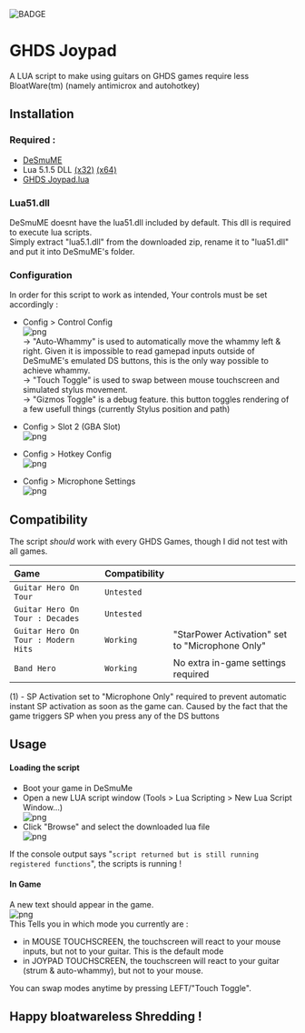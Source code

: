 ![BADGE](https://img.shields.io/badge/Version-R_1.0.0-green)
# GHDS Joypad

A LUA script to make using guitars on GHDS games require less BloatWare(tm) (namely antimicrox and autohotkey)

## Installation
### Required : 
- [DeSmuME](https://desmume.org/)
- Lua 5.1.5 DLL [(x32)](https://sourceforge.net/projects/luabinaries/files/5.1.5/Windows%20Libraries/Dynamic/lua-5.1.5_Win32_dll16_lib.zip/download) [(x64)](https://sourceforge.net/projects/luabinaries/files/5.1.5/Windows%20Libraries/Dynamic/lua-5.1.5_Win64_dll16_lib.zip/download)
- [GHDS Joypad.lua](https://github.com/arcanxeros/GHDSJoypad/raw/main/GHDS%20Joypad.lua)

### Lua51.dll
DeSmuME doesnt have the lua51.dll included by default. This dll is required to execute lua scripts.  
Simply extract "lua5.1.dll" from the downloaded zip, rename it to "lua51.dll" and put it into DeSmuME's folder.


### Configuration
In order for this script to work as intended, Your controls must be set accordingly : 

- Config > Control Config  
![png](https://github.com/arcanxeros/GHDSJoypad/blob/main/images/1.png?raw=true)  
-> "Auto-Whammy" is used to automatically move the whammy left & right. Given it is impossible to read gamepad inputs outside of DeSmuME's emulated DS buttons, this is the only way possible to achieve whammy.  
-> "Touch Toggle" is used to swap between mouse touchscreen and simulated stylus movement.  
-> "Gizmos Toggle" is a debug feature. this button toggles rendering of a few usefull things (currently Stylus position and path)

- Config > Slot 2 (GBA Slot)  
![png](https://github.com/arcanxeros/GHDSJoypad/blob/main/images/2.png?raw=true)  

- Config > Hotkey Config  
![png](https://github.com/arcanxeros/GHDSJoypad/blob/main/images/3.png?raw=true)  

- Config > Microphone Settings  
![png](https://github.com/arcanxeros/GHDSJoypad/blob/main/images/4.png?raw=true)  


    
## Compatibility

The script *should* work with every GHDS Games, though I did not test with all games.

|Game                               |Compatibility|                                               |
|:----------------------------------|:------------|:----------------------------------------------|
|`Guitar Hero On Tour`              |`Untested`   |                                               |
|`Guitar Hero On Tour : Decades`    |`Untested`   |                                               |
|`Guitar Hero On Tour : Modern Hits`|`Working`    |"StarPower Activation" set to "Microphone Only"|
|`Band Hero`                        |`Working`    | No extra in-game settings required            |

(1) - SP Activation set to "Microphone Only" required to prevent automatic instant SP activation as soon as the game can.
      Caused by the fact that the game triggers SP when you press any of the DS buttons
      
## Usage

#### Loading the script
- Boot your game in DeSmuMe
- Open a new LUA script window (Tools > Lua Scripting > New Lua Script Window...)  
![png](https://github.com/arcanxeros/GHDSJoypad/blob/main/images/6.png?raw=true)  
- Click "Browse" and select the downloaded lua file  
![png](https://github.com/arcanxeros/GHDSJoypad/blob/main/images/8.png?raw=true)  

If the console output says "```script returned but is still running registered functions```", the scripts is running !

#### In Game
A new text should appear in the game.  
![png](https://github.com/arcanxeros/GHDSJoypad/blob/main/images/5.png?raw=true)  
This Tells you in which mode you currently are : 
- in MOUSE TOUCHSCREEN, the touchscreen will react to your mouse inputs, but not to your guitar. This is the default mode
- in JOYPAD TOUCHSCREEN, the touchscreen will react to your guitar (strum & auto-whammy), but not to your mouse.

You can swap modes anytime by pressing LEFT/"Touch Toggle".

## Happy bloatwareless Shredding !
